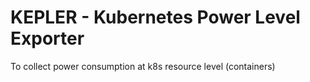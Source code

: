 # KEPLER - Kubernetes Power Level Exporter

To collect power consumption at k8s resource level (containers)
